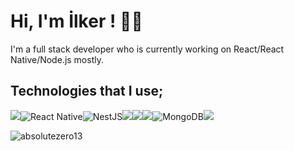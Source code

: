 # Hi, I'm İlker ! 👨‍💻


I'm a full stack developer who is currently working on React/React Native/Node.js mostly.

## Technologies that I use;

<img  src="https://img.shields.io/badge/React-20232A?style=for-the-badge&logo=react&logoColor=61DAFB" /><img alt="React Native" src="https://img.shields.io/badge/react_native-%2320232a.svg?style=for-the-badge&logo=react&logoColor=%2361DAFB"/><img alt="NestJS" src="https://img.shields.io/badge/nestjs-%23E0234E.svg?style=for-the-badge&logo=nestjs&logoColor=white" /><img src="https://img.shields.io/badge/Redux-593D88?style=for-the-badge&logo=redux&logoColor=white" /><img src="https://img.shields.io/badge/TypeScript-007ACC?style=for-the-badge&logo=typescript&logoColor=white" /><img src="https://img.shields.io/badge/Sass-CC6699?style=for-the-badge&logo=sass&logoColor=white" /><img alt="MongoDB" src ="https://img.shields.io/badge/MongoDB-%234ea94b.svg?style=for-the-badge&logo=mongodb&logoColor=white" /><img src="https://img.shields.io/badge/firebase-ffca28?style=for-the-badge&logo=firebase&logoColor=white" />


<p><img align="left" src="https://github-readme-stats.vercel.app/api/top-langs?username=absolutezero13&show_icons=true&locale=en&layout=compact" alt="absolutezero13" /></p>

